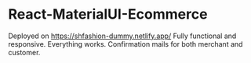 # React-MaterialUI-Ecommerce
Deployed on https://shfashion-dummy.netlify.app/
Fully functional and responsive. Everything works. Confirmation mails for both merchant and customer.
